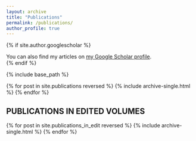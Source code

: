 ```yaml
---
layout: archive
title: "Publications"
permalink: /publications/
author_profile: true
---
```


{% if site.author.googlescholar %}

  <div class="wordwrap">You can also find my articles on <a href="{{site.author.googlescholar}}">my Google Scholar profile</a>.</div>
{% endif %}

{% include base_path %}

{% for post in site.publications reversed %}
{% include archive-single.html %}
{% endfor %}

## PUBLICATIONS IN EDITED VOLUMES

{% for post in site.publications_in_edit reversed %}
{% include archive-single.html %}
{% endfor %}
